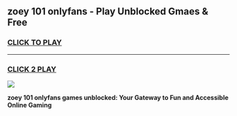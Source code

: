
## zoey 101 onlyfans - Play Unblocked Gmaes & Free
<h3>
<a href="https://news.freeplayer.one?title=zoey_101_onlyfans&ref=16F">CLICK TO PLAY</a></h3>
<hr>

<h3>
<a href="https://news.freeplayer.one?title=zoey_101_onlyfans&ref=16F">CLICK 2 PLAY</a>
  
</h3>

<a href="https://news.freeplayer.one?title=zoey_101_onlyfans&ref=16F/"><img src="https://clearcache.store/games.png"></a>


**zoey 101 onlyfans games unblocked: Your Gateway to Fun and Accessible Online Gaming**
